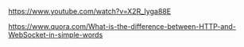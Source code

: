 https://www.youtube.com/watch?v=X2R_Iyga88E


https://www.quora.com/What-is-the-difference-between-HTTP-and-WebSocket-in-simple-words


